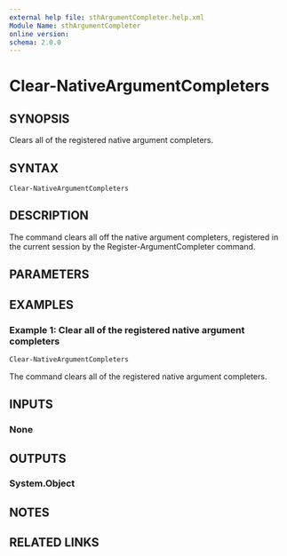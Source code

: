 ```yaml
---
external help file: sthArgumentCompleter.help.xml
Module Name: sthArgumentCompleter
online version:
schema: 2.0.0
---
```


# Clear-NativeArgumentCompleters

## SYNOPSIS

Clears all of the registered native argument completers.

## SYNTAX

```
Clear-NativeArgumentCompleters
```

## DESCRIPTION

The command clears all off the native argument completers, registered in the current session by the Register-ArgumentCompleter command.

## PARAMETERS

## EXAMPLES

### Example 1: Clear all of the registered native argument completers

```powershell
Clear-NativeArgumentCompleters
```

The command clears all of the registered native argument completers.

## INPUTS

### None

## OUTPUTS

### System.Object

## NOTES

## RELATED LINKS
